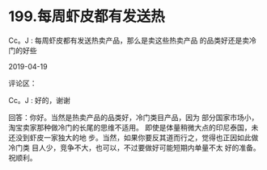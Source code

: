 # 199.每周虾皮都有发送热

Cc。J : 每周虾皮都有发送热卖产品，那么是卖这些热卖产品 的品类好还是卖冷门的好些

2019-04-19

评论区：

Cc。J : 好的，谢谢

回答：你好。当然是热卖产品的品类好，冷门类目产品，因为 部分国家市场小，淘宝卖家那种做冷门的长尾的思维不适用。 即使是体量稍微大点的印尼泰国，未还没到虾皮一家独大的地 步。当然，如果你要反其道而行之，觉得也正因如此做冷门类 目人少，竞争不大，也可以，不过要做好可能短期内单量不太 好的准备。祝顺利。